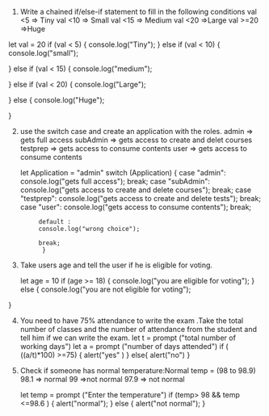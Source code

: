 1. Write a chained if/else-if statement to fill in the following conditions
       val <5 => Tiny
       val <10 => Small
       val <15 => Medium
       val <20 =>Large
       val >=20 =>Huge
     
let val = 20
if (val < 5) {
    console.log("Tiny");
}
else if (val < 10) {
    console.log("small");
     
}
else if (val < 15) {
    console.log("medium");
    
}
else if (val < 20) {
    console.log("Large");
    
}
else  {
    console.log("Huge");
    
}





2. use the switch case and create an application with the  roles.
   admin => gets full access
   subAdmin => gets access to create and delet courses
   testprep => gets access to consume contents
   user => gets access to consume contents


    let Application = "admin"
    switch (Application) {
    case "admin":
        console.log("gets full access");
        break;
        case "subAdmin":
            console.log("gets access to create and delete courses");
            break;
            case "testprep":
            console.log("gets access to create and delete tests");
            break;
            case "user":
                console.log("gets access to consume contents");
                break;
             
            default :
            console.log("wrong choice");
            
            break;
             }



3. Take users age and tell the user if he is eligible for voting.

   let age  = 10
if (age >= 18)  {
  console.log("you are eligible for voting");
}
 else {
  console.log("you are not eligible for voting");
  
 }

4. You need to have 75% attendance to write the exam .Take the total number of classes and the number of attendance from the student and tell him if we can write the exam.
  let  t = prompt ("total number of working days")
   let  a = prompt ("number of days attended")
    if ( ((a/t)*100) >=75) {
     alert("yes"  )
    }
     else{ alert("no")
     }

5. Check if someone has normal temperature:Normal temp = (98 to 98.9)
98.1 => normal
99 =>not normal
97.9 => not normal     


     let  temp = prompt ("Enter the temperature") 
     if (temp> 98 && temp <=98.6 ) {
     alert("normal");
  }
else  {
  alert("not normal");
}
      